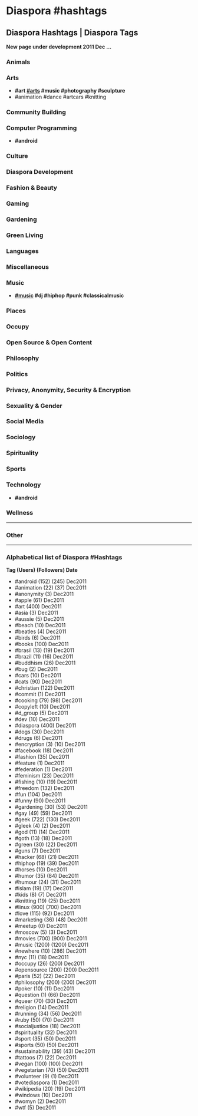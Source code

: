 # Diaspora #hashtags
## Diaspora Hashtags | Diaspora Tags

**New page under development 2011 Dec ...**

### Animals

### Arts

- **\#art [\#arts](#) \#music \#photography \#sculpture**
- \#animation \#dance \#artcars \#knitting 

### Community Building

### Computer Programming

- **#android**

### Culture

### Diaspora Development

### Fashion & Beauty

### Gaming

### Gardening

### Green Living

### Languages

### Miscellaneous

### Music

- **[\#music](#) \#dj \#hiphop \#punk \#classicalmusic**

### Places

### Occupy

### Open Source & Open Content

### Philosophy

### Politics

### Privacy, Anonymity, Security & Encryption

### Sexuality & Gender

### Social Media

### Sociology

### Spirituality

### Sports

### Technology

- **#android**

### Wellness

---

### Other

---

### Alphabetical list of Diaspora #Hashtags

**Tag (Users) (Followers) Date**

- \#android (152) (245) Dec2011 
- \#animation (22) (37) Dec2011 
- \#anonymity (3) Dec2011 
- \#apple (61) Dec2011 
- \#art (400) Dec2011 
- \#asia (3) Dec2011 
- \#aussie (5) Dec2011 
- \#beach (10) Dec2011 
- \#beatles (4) Dec2011 
- \#birds (6) Dec2011 
- \#books (100) Dec2011 
- \#brasil (13) (19) Dec2011 
- \#brazil (11) (16) Dec2011 
- \#buddhism (26) Dec2011 
- \#bug (2) Dec2011 
- \#cars (10) Dec2011 
- \#cats (90) Dec2011 
- \#christian (122) Dec2011 
- \#commit (1) Dec2011 
- \#cooking (79) (98) Dec2011 
- \#copyleft (10) Dec2011 
- \#d_group (5) Dec2011 
- \#dev (10) Dec2011 
- \#diaspora (400) Dec2011 
- \#dogs (30) Dec2011 
- \#drugs (6) Dec2011 
- \#encryption (3) (10) Dec2011 
- \#facebook (18) Dec2011 
- \#fashion (35) Dec2011 
- \#feature (1) Dec2011 
- \#federation (1) Dec2011 
- \#feminism (23) Dec2011 
- \#fishing (10) (19) Dec2011 
- \#freedom (132) Dec2011 
- \#fun (104) Dec2011 
- \#funny (90) Dec2011 
- \#gardening (30) (53) Dec2011 
- \#gay (49) (59) Dec2011 
- \#geek (722) (130) Dec2011 
- \#gleek (4) (2) Dec2011 
- \#god (11) (14) Dec2011 
- \#goth (13) (18) Dec2011 
- \#green (30) (22) Dec2011 
- \#guns (7) Dec2011 
- \#hacker (68) (21) Dec2011 
- \#hiphop (19) (39) Dec2011 
- \#horses (10) Dec2011 
- \#humor (35) (84) Dec2011 
- \#humour (24) (31) Dec2011 
- \#islam (19) (17) Dec2011 
- \#kids (8) (7) Dec2011 
- \#knitting (19) (25) Dec2011 
- \#linux (900) (700) Dec2011 
- \#love (115) (92) Dec2011 
- \#marketing (36) (48) Dec2011 
- \#meetup (0) Dec2011 
- \#moscow (5) (3) Dec2011 
- \#movies (700) (900) Dec2011 
- \#music (1200) (1200) Dec2011 
- \#newhere (10) (286) Dec2011 
- \#nyc (11) (18) Dec2011 
- \#occupy (26) (200) Dec2011 
- \#opensource (200) (200) Dec2011 
- \#paris (52) (22) Dec2011 
- \#philosophy (200) (200) Dec2011 
- \#poker (10) (11) Dec2011 
- \#question (1) (66) Dec2011 
- \#queer (70) (30) Dec2011 
- \#religion (14) Dec2011 
- \#running (34) (56) Dec2011 
- \#ruby (50) (70) Dec2011 
- \#socialjustice (18) Dec2011 
- \#spirituality (32) Dec2011 
- \#sport (35) (50) Dec2011 
- \#sports (50) (50) Dec2011 
- \#sustainability (39) (43) Dec2011 
- \#tattoos (7) (22) Dec2011 
- \#vegan (100) (100) Dec2011 
- \#vegetarian (70) (50) Dec2011 
- \#volunteer (9) (1) Dec2011 
- \#votediaspora (1) Dec2011 
- \#wikipedia (20) (19) Dec2011 
- \#windows (10) Dec2011 
- \#womyn (2) Dec2011 
- \#wtf (5) Dec2011